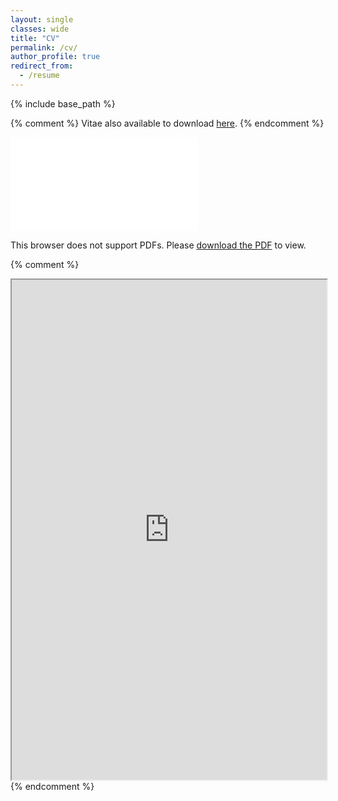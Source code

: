 ```yaml
---
layout: single
classes: wide
title: "CV"
permalink: /cv/
author_profile: true
redirect_from:
  - /resume
---
```


{% include base_path %}

{% comment %} 
Vitae also available to download [here](../files/CV_Arash_Jalil_Khabbazi.pdf).
{% endcomment %} 

<object data="../files/CV_Arash_Jalil_Khabbazi.pdf" type="application/pdf" width="700px" height="700px">
    <embed src="../files/CV_Arash_Jalil_Khabbazi.pdf">
        <p>This browser does not support PDFs. Please <a href="../files/CV_Arash_Jalil_Khabbazi.pdf">download the PDF</a> to view.</p>
    </embed>
</object>

{% comment %}
<iframe src="https://drive.google.com/file/d/1wzveJ-vVK8-Z4TMxJviZhaYRYX5ahaLO/preview" width="100%" height = "800"></iframe>
{% endcomment %}
